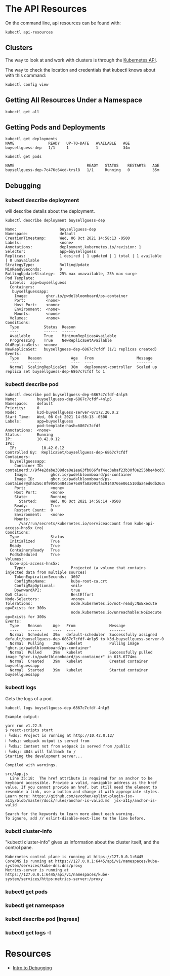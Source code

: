 # The API Resources

On the command line, api resources can be found with:

```
kubectl api-resources
```

## Clusters

The way to look at and work with clusters is through the [Kubernetes API](https://kubernetes.io/docs/tasks/administer-cluster/access-cluster-api/).

The way to check the location and credentials that kubectl knows about with this command:

```
kubectl config view
```




## Getting All Resources Under a Namespace

```
kubectl get all
```

## Getting Pods and Deployments


```
kubectl get deployments
NAME               READY   UP-TO-DATE   AVAILABLE   AGE
buysellguess-dep   1/1     1            1           34m
```


```
kubectl get pods

NAME                                READY   STATUS    RESTARTS   AGE
buysellguess-dep-7c476c64cd-trsl8   1/1     Running   0          35m
```

## Debugging

### kubectl describe deployment

will describe details about the deployment.

```
kubectl describe deployment buysellguess-dep

Name:                   buysellguess-dep
Namespace:              default
CreationTimestamp:      Wed, 06 Oct 2021 14:58:13 -0500
Labels:                 <none>
Annotations:            deployment.kubernetes.io/revision: 1
Selector:               app=buysellguess
Replicas:               1 desired | 1 updated | 1 total | 1 available | 0 unavailable
StrategyType:           RollingUpdate
MinReadySeconds:        0
RollingUpdateStrategy:  25% max unavailable, 25% max surge
Pod Template:
  Labels:  app=buysellguess
  Containers:
   buysellguessapp:
    Image:        ghcr.io/pwdelbloomboard/ps-container
    Port:         <none>
    Host Port:    <none>
    Environment:  <none>
    Mounts:       <none>
  Volumes:        <none>
Conditions:
  Type           Status  Reason
  ----           ------  ------
  Available      True    MinimumReplicasAvailable
  Progressing    True    NewReplicaSetAvailable
OldReplicaSets:  <none>
NewReplicaSet:   buysellguess-dep-6867c7cfdf (1/1 replicas created)
Events:
  Type    Reason             Age   From                   Message
  ----    ------             ----  ----                   -------
  Normal  ScalingReplicaSet  38m   deployment-controller  Scaled up replica set buysellguess-dep-6867c7cfdf to 1

```
### kubectl describe pod

```
kubectl describe pod buysellguess-dep-6867c7cfdf-4nlp5
Name:         buysellguess-dep-6867c7cfdf-4nlp5
Namespace:    default
Priority:     0
Node:         k3d-buysellguess-server-0/172.20.0.2
Start Time:   Wed, 06 Oct 2021 14:58:13 -0500
Labels:       app=buysellguess
              pod-template-hash=6867c7cfdf
Annotations:  <none>
Status:       Running
IP:           10.42.0.12
IPs:
  IP:           10.42.0.12
Controlled By:  ReplicaSet/buysellguess-dep-6867c7cfdf
Containers:
  buysellguessapp:
    Container ID:   containerd://9f4e2dabe308dca0e1ea63fb066faf4ec3abaf23b30f0e255bbe4bcd37a25a8e
    Image:          ghcr.io/pwdelbloomboard/ps-container
    Image ID:       ghcr.io/pwdelbloomboard/ps-container@sha256:8f9959b48435e7689fa8a091fac9140766e061510daa4ed0db263c05ca4baf20
    Port:           <none>
    Host Port:      <none>
    State:          Running
      Started:      Wed, 06 Oct 2021 14:58:14 -0500
    Ready:          True
    Restart Count:  0
    Environment:    <none>
    Mounts:
      /var/run/secrets/kubernetes.io/serviceaccount from kube-api-access-hns5x (ro)
Conditions:
  Type              Status
  Initialized       True 
  Ready             True 
  ContainersReady   True 
  PodScheduled      True 
Volumes:
  kube-api-access-hns5x:
    Type:                    Projected (a volume that contains injected data from multiple sources)
    TokenExpirationSeconds:  3607
    ConfigMapName:           kube-root-ca.crt
    ConfigMapOptional:       <nil>
    DownwardAPI:             true
QoS Class:                   BestEffort
Node-Selectors:              <none>
Tolerations:                 node.kubernetes.io/not-ready:NoExecute op=Exists for 300s
                             node.kubernetes.io/unreachable:NoExecute op=Exists for 300s
Events:
  Type    Reason     Age   From               Message
  ----    ------     ----  ----               -------
  Normal  Scheduled  39m   default-scheduler  Successfully assigned default/buysellguess-dep-6867c7cfdf-4nlp5 to k3d-buysellguess-server-0
  Normal  Pulling    39m   kubelet            Pulling image "ghcr.io/pwdelbloomboard/ps-container"
  Normal  Pulled     39m   kubelet            Successfully pulled image "ghcr.io/pwdelbloomboard/ps-container" in 615.6774ms
  Normal  Created    39m   kubelet            Created container buysellguessapp
  Normal  Started    39m   kubelet            Started container buysellguessapp

```

### kubectl logs

Gets the logs of a pod.

```
kubectl logs buysellguess-dep-6867c7cfdf-4nlp5

Example output:

yarn run v1.22.5
$ react-scripts start
ℹ ｢wds｣: Project is running at http://10.42.0.12/
ℹ ｢wds｣: webpack output is served from 
ℹ ｢wds｣: Content not from webpack is served from /public
ℹ ｢wds｣: 404s will fallback to /
Starting the development server...

Compiled with warnings.

src/App.js
  Line 35:18:  The href attribute is required for an anchor to be keyboard accessible. Provide a valid, navigable address as the href value. If you cannot provide an href, but still need the element to resemble a link, use a button and change it with appropriate styles. Learn more: https://github.com/evcohen/eslint-plugin-jsx-a11y/blob/master/docs/rules/anchor-is-valid.md  jsx-a11y/anchor-is-valid

Search for the keywords to learn more about each warning.
To ignore, add // eslint-disable-next-line to the line before.

```

### kubctl cluster-info

"kubectl cluster-info" gives us information about the cluster itself, and the control pane.

```
Kubernetes control plane is running at https://127.0.0.1:6445
CoreDNS is running at https://127.0.0.1:6445/api/v1/namespaces/kube-system/services/kube-dns:dns/proxy
Metrics-server is running at https://127.0.0.1:6445/api/v1/namespaces/kube-system/services/https:metrics-server:/proxy
```

### kubectl get pods



### kubectl get namespace


### kubctl describe pod [ingress]


### kubectl get logs -l


# Resources

* [Intro to Debugging](https://devopswithkubernetes.com/part-1/2-introduction-to-debugging)